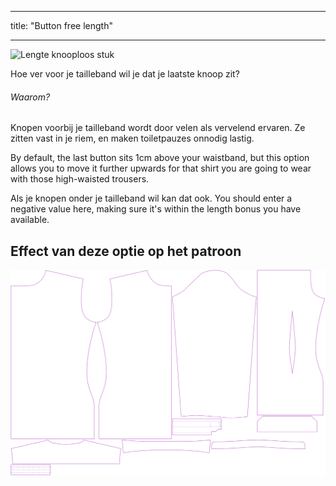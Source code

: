 - - -
title: "Button free length"
- - -

![Lengte knooploos stuk](./buttonfreelength.svg)

Hoe ver voor je tailleband wil je dat je laatste knoop zit?

<Note>

###### Waarom?

Knopen voorbij je tailleband wordt door velen als vervelend ervaren.
Ze zitten vast in je riem, en maken toiletpauzes onnodig lastig.

By default, the last button sits 1cm above your waistband,
but this option allows you to move it further upwards for that shirt you are going to wear with those high-waisted trousers.

Als je knopen onder je tailleband wil kan dat ook. You should enter a negative value here,
making sure it's within the length bonus you have available.

</Note>

## Effect van deze optie op het patroon

![Deze afbeelding toont het effect van deze optie door meerdere varianten die een andere waarde hebben voor deze optie te vervangen](simon_buttonfreelength_sample.svg "Effect of this option on the pattern")
